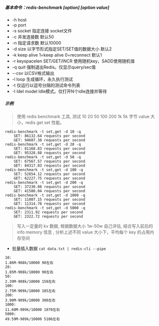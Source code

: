 

##### 基本命令：redis-benchmark   [option]   [option value]
- -h host
- -p port
- -s socket  指定连接 socket文件
- -c 并发连接数 默认50
- -n 指定请求数 默认10000
- -d size 以字节形式指定SET/SET值的数据大小 默认2
- -k keep alive 1=keep alive      0=reconnect  默认1
- -r keyspacelen SET/GET/INCR   使用随机key，SADD使用随机值
- -q quit 强制退出Redis。仅显示query/sec值
- --csv 以CSV格式输出
- -l loop 生成循环，永久执行测试
- -t 仅运行以逗号分隔的测试命令列表
- -I Idel model Idle模式。仅打开N个idle连接并等待

##### 示例
> 使用 redis benchmark 工具, 测试 10 20 50 100 200 1k 5k 字节 value 大小，redis get set 性能。
```text
redis-benchmark -t set,get -d 10 -q
    SET: 86132.64 requests per second
    GET: 94607.38 requests per second
redis-benchmark -t set,get -d 20 -q
    SET: 81168.83 requests per second
    GET: 95328.88 requests per second
redis-benchmark -t set,get -d 50 -q
    SET: 67567.57 requests per second
    GET: 84317.03 requests per second
redis-benchmark -t set,get -d 100 -q
    SET: 52854.12 requests per second
    GET: 62227.75 requests per second
redis-benchmark -t set,get -d 200 -q
    SET: 37230.08 requests per second
    GET: 41580.04 requests per second
redis-benchmark -t set,get -d 1000 -q
    SET: 11007.15 requests per second
    GET: 11314.78 requests per second
redis-benchmark -t set,get -d 5000 -q
    SET: 2311.92 requests per second
    GET: 2322.72 requests per second
```

> 写入一定量的 kv 数据, 根据数据大小 1w-50w 自己评估, 结合写入前后的 info memory 信息  , 分析上述不同 value 大小下，平均每个 key 的占用内存空间
- 批量插入数据 `cat data.txt | redis-cli --pipe`
```text
10:
1.86M-908k/10000 90左右
20:
1.85M-908k/10000 90左右
50:
2.39M-908k/10000 150左右
100:
2.75M-909k/10000 185左右
200:
3.90M-909k/10000 300左右
1000:
11.60M-909k/10000 1070左右
5000:
49.59M-909k/10000 5106左右

```
